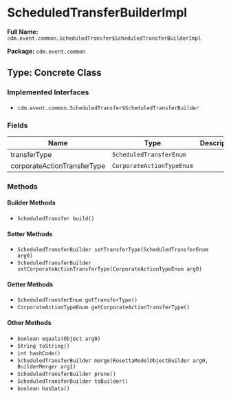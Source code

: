 # ScheduledTransferBuilderImpl

**Full Name:** `cdm.event.common.ScheduledTransfer$ScheduledTransferBuilderImpl`

**Package:** `cdm.event.common`

## Type: Concrete Class

### Implemented Interfaces

- `cdm.event.common.ScheduledTransfer$ScheduledTransferBuilder`

### Fields

| Name | Type | Description |
|------|------|-------------|
| transferType | `ScheduledTransferEnum` |  |
| corporateActionTransferType | `CorporateActionTypeEnum` |  |

### Methods

#### Builder Methods

- `ScheduledTransfer build()`

#### Setter Methods

- `ScheduledTransferBuilder setTransferType(ScheduledTransferEnum arg0)`
- `ScheduledTransferBuilder setCorporateActionTransferType(CorporateActionTypeEnum arg0)`

#### Getter Methods

- `ScheduledTransferEnum getTransferType()`
- `CorporateActionTypeEnum getCorporateActionTransferType()`

#### Other Methods

- `boolean equals(Object arg0)`
- `String toString()`
- `int hashCode()`
- `ScheduledTransferBuilder merge(RosettaModelObjectBuilder arg0, BuilderMerger arg1)`
- `ScheduledTransferBuilder prune()`
- `ScheduledTransferBuilder toBuilder()`
- `boolean hasData()`

